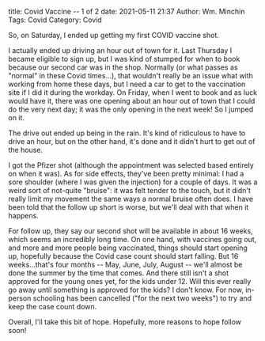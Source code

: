 title: Covid Vaccine -- 1 of 2
date: 2021-05-11 21:37
Author: Wm. Minchin
Tags: Covid
Category: Covid

So, on Saturday, I ended up getting my first COVID vaccine shot.

I actually ended up driving an hour out of town for it. Last Thursday I became
eligible to sign up, but I was kind of stumped for when to book because our
second car was in the shop. Normally (or what passes as "normal" in these Covid
times...), that wouldn't really be an issue what with working from home these
days, but I need a car to get to the vaccination site if I did it during the
workday. On Friday, when I went to book and as luck would have it, there was
one opening about an hour out of town that I could do the very next day; it was
the only opening in the next week! So I jumped on it.

The drive out ended up being in the rain. It's kind of ridiculous to have to
drive an hour, but on the other hand, it's done and it didn't hurt to get out
of the house.

I got the Pfizer shot (although the appointment was selected based entirely on
when it was). As for side effects, they've been pretty minimal: I had a sore
shoulder (where I was given the injection) for a couple of days. It was a weird
sort of not-quite "bruise": it was felt tender to the touch, but it didn't
really limit my movement the same ways a normal bruise often does. I have been
told that the follow up short is worse, but we'll deal with that when it
happens.

For follow up, they say our second shot will be available in about 16 weeks,
which seems an incredibly long time. On one hand, with vaccines going out, and
more and more people being vaccinated, things should start opening up,
hopefully because the Covid case count should start falling. But 16
weeks...that's four months -- May, June, July, August -- we'll almost be done
the summer by the time that comes. And there still isn't a shot approved for
the young ones yet, for the kids under 12. Will this ever really go away until
something is approved for the kids? I don't know. For now, in-person schooling
has been cancelled ("for the next two weeks") to try and keep the case count
down.

Overall, I'll take this bit of hope. Hopefully, more reasons to hope follow
soon!

